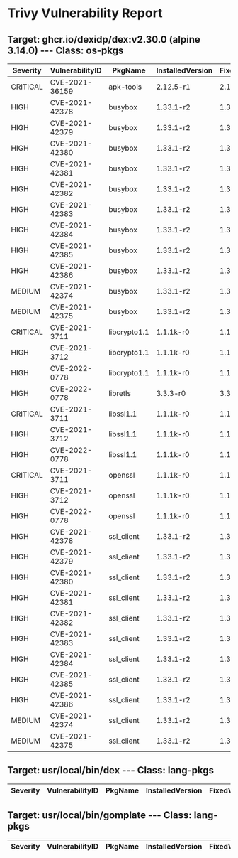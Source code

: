 # Trivy Vulnerability Report

## Target: ghcr.io/dexidp/dex:v2.30.0 (alpine 3.14.0) --- Class: os-pkgs
|Severity|VulnerabilityID|PkgName|InstalledVersion|FixedVersion|
|--------|---------------|-------|----------------|------------|
|CRITICAL|CVE-2021-36159|apk-tools|2.12.5-r1|2.12.6-r0|
|HIGH|CVE-2021-42378|busybox|1.33.1-r2|1.33.1-r6|
|HIGH|CVE-2021-42379|busybox|1.33.1-r2|1.33.1-r6|
|HIGH|CVE-2021-42380|busybox|1.33.1-r2|1.33.1-r6|
|HIGH|CVE-2021-42381|busybox|1.33.1-r2|1.33.1-r6|
|HIGH|CVE-2021-42382|busybox|1.33.1-r2|1.33.1-r6|
|HIGH|CVE-2021-42383|busybox|1.33.1-r2|1.33.1-r6|
|HIGH|CVE-2021-42384|busybox|1.33.1-r2|1.33.1-r6|
|HIGH|CVE-2021-42385|busybox|1.33.1-r2|1.33.1-r6|
|HIGH|CVE-2021-42386|busybox|1.33.1-r2|1.33.1-r6|
|MEDIUM|CVE-2021-42374|busybox|1.33.1-r2|1.33.1-r4|
|MEDIUM|CVE-2021-42375|busybox|1.33.1-r2|1.33.1-r5|
|CRITICAL|CVE-2021-3711|libcrypto1.1|1.1.1k-r0|1.1.1l-r0|
|HIGH|CVE-2021-3712|libcrypto1.1|1.1.1k-r0|1.1.1l-r0|
|HIGH|CVE-2022-0778|libcrypto1.1|1.1.1k-r0|1.1.1n-r0|
|HIGH|CVE-2022-0778|libretls|3.3.3-r0|3.3.3p1-r3|
|CRITICAL|CVE-2021-3711|libssl1.1|1.1.1k-r0|1.1.1l-r0|
|HIGH|CVE-2021-3712|libssl1.1|1.1.1k-r0|1.1.1l-r0|
|HIGH|CVE-2022-0778|libssl1.1|1.1.1k-r0|1.1.1n-r0|
|CRITICAL|CVE-2021-3711|openssl|1.1.1k-r0|1.1.1l-r0|
|HIGH|CVE-2021-3712|openssl|1.1.1k-r0|1.1.1l-r0|
|HIGH|CVE-2022-0778|openssl|1.1.1k-r0|1.1.1n-r0|
|HIGH|CVE-2021-42378|ssl_client|1.33.1-r2|1.33.1-r6|
|HIGH|CVE-2021-42379|ssl_client|1.33.1-r2|1.33.1-r6|
|HIGH|CVE-2021-42380|ssl_client|1.33.1-r2|1.33.1-r6|
|HIGH|CVE-2021-42381|ssl_client|1.33.1-r2|1.33.1-r6|
|HIGH|CVE-2021-42382|ssl_client|1.33.1-r2|1.33.1-r6|
|HIGH|CVE-2021-42383|ssl_client|1.33.1-r2|1.33.1-r6|
|HIGH|CVE-2021-42384|ssl_client|1.33.1-r2|1.33.1-r6|
|HIGH|CVE-2021-42385|ssl_client|1.33.1-r2|1.33.1-r6|
|HIGH|CVE-2021-42386|ssl_client|1.33.1-r2|1.33.1-r6|
|MEDIUM|CVE-2021-42374|ssl_client|1.33.1-r2|1.33.1-r4|
|MEDIUM|CVE-2021-42375|ssl_client|1.33.1-r2|1.33.1-r5|

## Target: usr/local/bin/dex --- Class: lang-pkgs
|Severity|VulnerabilityID|PkgName|InstalledVersion|FixedVersion|
|--------|---------------|-------|----------------|------------|

## Target: usr/local/bin/gomplate --- Class: lang-pkgs
|Severity|VulnerabilityID|PkgName|InstalledVersion|FixedVersion|
|--------|---------------|-------|----------------|------------|
